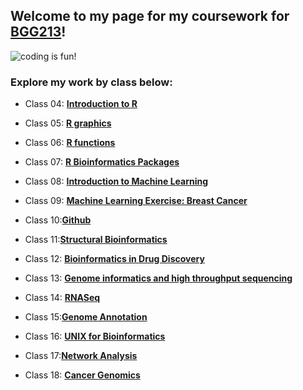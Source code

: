 ## Welcome to my page for my coursework for [BGG213](https://bioboot.github.io/bggn213_S19/)!

![coding is fun!](https://i.redd.it/3aea98bee4a11.jpg)

### Explore my work by class below:

- Class 04: [**Introduction to R**](https://github.com/macatbu/bggn213/blob/master/Class%204:%20R%20Basics/Class_4-_In_Class_Exercise.md)

- Class 05: [**R graphics**](https://github.com/macatbu/bggn213/blob/master/class05/Class_5-_Data_Visualization.md)

- Class 06: [**R functions**]()

- Class 07: [**R Bioinformatics Packages**]()

- Class 08: [**Introduction to Machine Learning**]()

- Class 09: [**Machine Learning Exercise: Breast Cancer**](https://github.com/macatbu/bggn213/blob/master/class09/Class_09_Breast_Cancer_Activity.md)

- Class 10:[**Github**](https://github.com/macatbu/)

- Class 11:[**Structural Bioinformatics**](https://github.com/macatbu/bggn213/blob/master/class11/Class_11.md)

- Class 12: [**Bioinformatics in Drug Discovery**]()

- Class 13: [**Genome informatics and high throughput sequencing**]()

- Class 14: [**RNASeq**]()

- Class 15:[**Genome Annotation**]()

- Class 16: [**UNIX for Bioinformatics**]()

- Class 17:[**Network Analysis**]()

- Class 18: [**Cancer Genomics**]()




